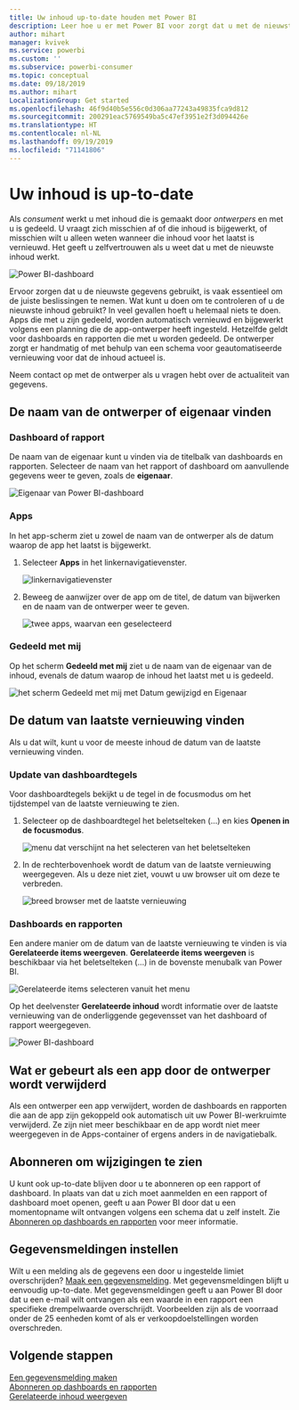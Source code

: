 ```yaml
---
title: Uw inhoud up-to-date houden met Power BI
description: Leer hoe u er met Power BI voor zorgt dat u met de nieuwste versie van de gegevens, rapporten, dashboards en apps werkt.
author: mihart
manager: kvivek
ms.service: powerbi
ms.custom: ''
ms.subservice: powerbi-consumer
ms.topic: conceptual
ms.date: 09/18/2019
ms.author: mihart
LocalizationGroup: Get started
ms.openlocfilehash: 46f9d40b5e556c0d306aa77243a49835fca9d812
ms.sourcegitcommit: 200291eac5769549ba5c47ef3951e2f3d094426e
ms.translationtype: HT
ms.contentlocale: nl-NL
ms.lasthandoff: 09/19/2019
ms.locfileid: "71141806"
---
```

# <a name="your-content-is-up-to-date"></a>Uw inhoud is up-to-date
Als *consument* werkt u met inhoud die is gemaakt door *ontwerpers* en met u is gedeeld. U vraagt zich misschien af of die inhoud is bijgewerkt, of misschien wilt u alleen weten wanneer die inhoud voor het laatst is vernieuwd. Het geeft u zelfvertrouwen als u weet dat u met de nieuwste inhoud werkt.  
 
![Power BI-dashboard](media/end-user-fresh/power-bi-dashboards.png)


Ervoor zorgen dat u de nieuwste gegevens gebruikt, is vaak essentieel om de juiste beslissingen te nemen. Wat kunt u doen om te controleren of u de nieuwste inhoud gebruikt? In veel gevallen hoeft u helemaal niets te doen. Apps die met u zijn gedeeld, worden automatisch vernieuwd en bijgewerkt volgens een planning die de app-ontwerper heeft ingesteld. Hetzelfde geldt voor dashboards en rapporten die met u worden gedeeld. De ontwerper zorgt er handmatig of met behulp van een schema voor geautomatiseerde vernieuwing voor dat de inhoud actueel is.  

Neem contact op met de ontwerper als u vragen hebt over de actualiteit van gegevens.

## <a name="how-to-locate-the-name-of-the-designer-or-owner"></a>De naam van de ontwerper of eigenaar vinden

### <a name="dashboard-or-report"></a>Dashboard of rapport

De naam van de eigenaar kunt u vinden via de titelbalk van dashboards en rapporten. Selecteer de naam van het rapport of dashboard om aanvullende gegevens weer te geven, zoals de **eigenaar**.

![Eigenaar van Power BI-dashboard](media/end-user-fresh/power-bi-owner.png)


### <a name="apps"></a>Apps

In het app-scherm ziet u zowel de naam van de ontwerper als de datum waarop de app het laatst is bijgewerkt.  

1. Selecteer **Apps** in het linkernavigatievenster.

    ![linkernavigatievenster](media/end-user-fresh/power-bi-nav-app.png)



2. Beweeg de aanwijzer over de app om de titel, de datum van bijwerken en de naam van de ontwerper weer te geven. 

    ![twee apps, waarvan een geselecteerd](media/end-user-fresh/power-bi-app.png)


### <a name="shared-with-me"></a>Gedeeld met mij
Op het scherm **Gedeeld met mij** ziet u de naam van de eigenaar van de inhoud, evenals de datum waarop de inhoud het laatst met u is gedeeld.

![het scherm Gedeeld met mij met Datum gewijzigd en Eigenaar](media/end-user-fresh/power-bi-share.png) 


## <a name="how-to-look-up-the-last-refresh-date"></a>De datum van laatste vernieuwing vinden
Als u dat wilt, kunt u voor de meeste inhoud de datum van de laatste vernieuwing vinden. 

### <a name="dashboard-tiles"></a>Update van dashboardtegels
Voor dashboardtegels bekijkt u de tegel in de focusmodus om het tijdstempel van de laatste vernieuwing te zien.

1. Selecteer op de dashboardtegel het beletselteken (...) en kies **Openen in de focusmodus**.

    ![menu dat verschijnt na het selecteren van het beletselteken](media/end-user-fresh/power-bi-focus-mode.png)

2. In de rechterbovenhoek wordt de datum van de laatste vernieuwing weergegeven. Als u deze niet ziet, vouwt u uw browser uit om deze te verbreden. 

    ![breed browser met de laatste vernieuwing](media/end-user-fresh/power-bi-last-refresh2.png)

### <a name="dashboards-and-reports"></a>Dashboards en rapporten
Een andere manier om de datum van de laatste vernieuwing te vinden is via **Gerelateerde items weergeven**.  **Gerelateerde items weergeven** is beschikbaar via het beletselteken (...) in de bovenste menubalk van Power BI.

![Gerelateerde items selecteren vanuit het menu](media/end-user-fresh/power-bi-view-related-dropdown.png)

Op het deelvenster **Gerelateerde inhoud** wordt informatie over de laatste vernieuwing van de onderliggende gegevensset van het dashboard of rapport weergegeven.

![Power BI-dashboard](media/end-user-fresh/power-bi-refresh.png)

## <a name="what-happens-if-an-app-is-deleted-by-the-designer"></a>Wat er gebeurt als een app door de ontwerper wordt verwijderd

Als een ontwerper een app verwijdert, worden de dashboards en rapporten die aan de app zijn gekoppeld ook automatisch uit uw Power BI-werkruimte verwijderd. Ze zijn niet meer beschikbaar en de app wordt niet meer weergegeven in de Apps-container of ergens anders in de navigatiebalk.


## <a name="subscribe-to-see-changes"></a>Abonneren om wijzigingen te zien
U kunt ook up-to-date blijven door u te abonneren op een rapport of dashboard. In plaats van dat u zich moet aanmelden en een rapport of dashboard moet openen, geeft u aan Power BI door dat u een momentopname wilt ontvangen volgens een schema dat u zelf instelt.  Zie [Abonneren op dashboards en rapporten](end-user-subscribe.md) voor meer informatie.

## <a name="set-data-alerts"></a>Gegevensmeldingen instellen
Wilt u een melding als de gegevens een door u ingestelde limiet overschrijden? [Maak een gegevensmelding](end-user-alerts.md).  Met gegevensmeldingen blijft u eenvoudig up-to-date. Met gegevensmeldingen geeft u aan Power BI door dat u een e-mail wilt ontvangen als een waarde in een rapport een specifieke drempelwaarde overschrijdt.  Voorbeelden zijn als de voorraad onder de 25 eenheden komt of als er verkoopdoelstellingen worden overschreden.  

## <a name="next-steps"></a>Volgende stappen
[Een gegevensmelding maken](end-user-alerts.md)    
[Abonneren op dashboards en rapporten](end-user-subscribe.md)    
[Gerelateerde inhoud weergeven](end-user-related.md)    
